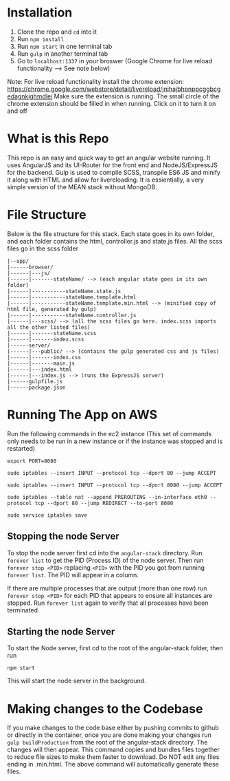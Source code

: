 # Installation

1. Clone the repo and `cd` into it
2. Run `npm install`
3. Run `npm start` in one terminal tab
4. Run `gulp` in another terminal tab
5. Go to `localhost:1337` in your broswer (Google Chrome for live reload functionality --> See note below)

Note: For live reload functionality install the chrome extension:
https://chrome.google.com/webstore/detail/livereload/jnihajbhpnppcggbcgedagnkighmdlei
Make sure the extension is running. The small circle of the chrome extension should be filled in when running. Click on it to turn it on and off

# What is this Repo

This repo is an easy and quick way to get an angular website running. It uses AngularJS and its UI-Router for the front end and NodeJS/ExpressJS for the backend.
Gulp is used to compile SCSS, transpile ES6 JS and minify it along with HTML and allow for livereloading.
It is essientially, a very simple version of the MEAN stack without MongoDB.

# File Structure

Below is the file structure for this stack. Each state goes in its own folder, and each folder contains the html, controller.js and state.js files. All the scss files go in the scss folder
```
|--app/
|------browser/
|------|---js/
|------|-------stateName/ --> (each angular state goes in its own folder)
|------|-----------stateName.state.js
|------|-----------stateName.template.html
|------|-----------stateName.template.min.html --> (minified copy of html file, generated by gulp)
|------|-----------stateName.controller.js
|------|---scss/ --> (all the scss files go here. index.scss imports all the other listed files)
|------|-------stateName.scss
|------|-------index.scss
|------server/
|------|---public/ --> (contains the gulp generated css and js files)
|------|-------index.css
|------|-------main.js
|------|---index.html
|------|---index.js --> (runs the ExpressJS server)
|------gulpfile.js
|------package.json
```

# Running The App on AWS

Run the following commands in the ec2 instance (This set of commands only needs to be run in a new instance or if the instance was stopped and is restarted)

`export PORT=8080`

`sudo iptables --insert INPUT --protocol tcp --dport 80 --jump ACCEPT`

`sudo iptables --insert INPUT --protocol tcp --dport 8080 --jump ACCEPT`

`sudo iptables --table nat --append PREROUTING --in-interface eth0 --protocol tcp --dport 80 --jump REDIRECT --to-port 8080`

`sudo service iptables save`

## Stopping the node Server

To stop the node server first cd into the `angular-stack` directory. Run `forever list` to get the PID (Process ID) of the node server. Then run `forever stop <PID>` replacing `<PID>` with the PID you got from running `forever list`. The PID will appear in a column.

If there are multiple processes that are output (more than one row) run `forever stop <PID>` for each PID that appears to ensure all instances are stopped. Run `forever list` again to verify that all processes have been terminated.

## Starting the node Server

To start the Node server, first cd to the root of the angular-stack folder, then run

`npm start`

This will start the node server in the background.

# Making changes to the Codebase

If you make changes to the code base either by pushing commits to github or directly in the container, once you are done making your changes run `gulp buildProduction` from the root of the angular-stack directory. The changes will then appear. This command copies and bundles files together to reduce file sizes to make them faster to download. Do NOT edit any files ending in .min.html. The above command will automatically generate these files.
